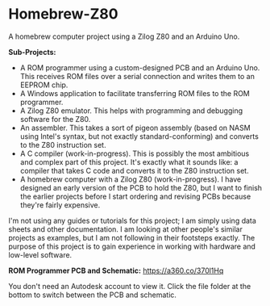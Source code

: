 # Homebrew-Z80
A homebrew computer project using a Zilog Z80 and an Arduino Uno.

<b>Sub-Projects:</b>

- A ROM programmer using a custom-designed PCB and an Arduino Uno. This receives ROM files over a serial connection and writes them to an EEPROM chip.
- A Windows application to facilitate transferring ROM files to the ROM programmer.
- A Zilog Z80 emulator. This helps with programming and debugging software for the Z80.
- An assembler. This takes a sort of pigeon assembly (based on NASM using Intel's syntax, but not exactly standard-conforming) and converts to the Z80 instruction set.
- A C compiler (work-in-progress). This is possibly the most ambitious and complex part of this project. It's exactly what it sounds like: a compiler that takes C code and converts it to the Z80 instruction set.
- A homebrew computer with a Zilog Z80 (work-in-progress). I have designed an early version of the PCB to hold the Z80, but I want to finish the earlier projects before I start ordering and revising PCBs because they're fairly expensive.

I'm not using any guides or tutorials for this project; I am simply using data sheets and other documentation. I am looking at other people's similar projects as examples, but I am not following in their footsteps exactly. The purpose of this project is to gain experience in working with hardware and low-level software.

<b>ROM Programmer PCB and Schematic:</b> https://a360.co/370l1Hq

You don't need an Autodesk account to view it. Click the file folder at the bottom to switch between the PCB and schematic.

